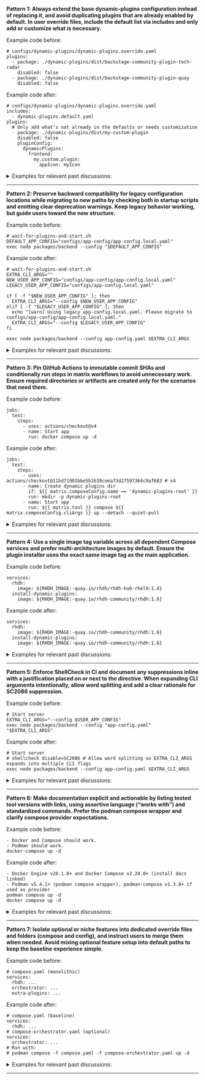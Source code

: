 
<b>Pattern 1: Always extend the base dynamic-plugins configuration instead of replacing it, and avoid duplicating plugins that are already enabled by default. In user override files, include the default list via includes and only add or customize what is necessary.</b>

Example code before:
```
# configs/dynamic-plugins/dynamic-plugins.override.yaml
plugins:
  - package: ./dynamic-plugins/dist/backstage-community-plugin-tech-radar
    disabled: false
  - package: ./dynamic-plugins/dist/backstage-community-plugin-quay
    disabled: false
```

Example code after:
```
# configs/dynamic-plugins/dynamic-plugins.override.yaml
includes:
  - dynamic-plugins.default.yaml
plugins:
  # Only add what’s not already in the defaults or needs customization
  - package: ./dynamic-plugins/dist/my-custom-plugin
    disabled: false
    pluginConfig:
      dynamicPlugins:
        frontend:
          my.custom.plugin:
            appIcon: myIcon
```

<details><summary>Examples for relevant past discussions:</summary>

- https://github.com/redhat-developer/rhdh-local/pull/48#discussion_r2121546365
- https://github.com/redhat-developer/rhdh-local/pull/89#discussion_r2309367544
- https://github.com/redhat-developer/rhdh-local/pull/89#discussion_r2309381271
- https://github.com/redhat-developer/rhdh-local/pull/92#discussion_r2318355187
</details>


___

<b>Pattern 2: Preserve backward compatibility for legacy configuration locations while migrating to new paths by checking both in startup scripts and emitting clear deprecation warnings. Keep legacy behavior working, but guide users toward the new structure.</b>

Example code before:
```
# wait-for-plugins-and-start.sh
DEFAULT_APP_CONFIG="configs/app-config/app-config.local.yaml"
exec node packages/backend --config "$DEFAULT_APP_CONFIG"
```

Example code after:
```
# wait-for-plugins-and-start.sh
EXTRA_CLI_ARGS=""
NEW_USER_APP_CONFIG="configs/app-config/app-config.local.yaml"
LEGACY_USER_APP_CONFIG="configs/app-config.local.yaml"

if [ -f "$NEW_USER_APP_CONFIG" ]; then
  EXTRA_CLI_ARGS="--config $NEW_USER_APP_CONFIG"
elif [ -f "$LEGACY_USER_APP_CONFIG" ]; then
  echo "[warn] Using legacy app-config.local.yaml. Please migrate to configs/app-config/app-config.local.yaml."
  EXTRA_CLI_ARGS="--config $LEGACY_USER_APP_CONFIG"
fi

exec node packages/backend --config app-config.yaml $EXTRA_CLI_ARGS
```

<details><summary>Examples for relevant past discussions:</summary>

- https://github.com/redhat-developer/rhdh-local/pull/34#discussion_r2011011416
- https://github.com/redhat-developer/rhdh-local/pull/34#discussion_r2011004167
- https://github.com/redhat-developer/rhdh-local/pull/61#discussion_r2206744859
</details>


___

<b>Pattern 3: Pin GitHub Actions to immutable commit SHAs and conditionally run steps in matrix workflows to avoid unnecessary work. Ensure required directories or artifacts are created only for the scenarios that need them.</b>

Example code before:
```
jobs:
  test:
    steps:
      - uses: actions/checkout@v4
      - name: Start app
        run: docker compose up -d
```

Example code after:
```
jobs:
  test:
    steps:
      - uses: actions/checkout@11bd71901bbe5b1630ceea73d27597364c9af683 # v4
      - name: Create dynamic plugins dir
        if: ${{ matrix.composeConfig.name == 'dynamic-plugins-root' }}
        run: mkdir -p dynamic-plugins-root
      - name: Start app
        run: ${{ matrix.tool }} compose ${{ matrix.composeConfig.cliArgs }} up --detach --quiet-pull
```

<details><summary>Examples for relevant past discussions:</summary>

- https://github.com/redhat-developer/rhdh-local/pull/58#discussion_r2207019446
- https://github.com/redhat-developer/rhdh-local/pull/48#discussion_r2123380191
- https://github.com/redhat-developer/rhdh-local/pull/48#discussion_r2124828857
- https://github.com/redhat-developer/rhdh-local/pull/48#discussion_r2124836152
- https://github.com/redhat-developer/rhdh-local/pull/48#discussion_r2128148749
</details>


___

<b>Pattern 4: Use a single image tag variable across all dependent Compose services and prefer multi-architecture images by default. Ensure the plugin installer uses the exact same image tag as the main application.</b>

Example code before:
```
services:
  rhdh:
    image: ${RHDH_IMAGE:-quay.io/rhdh/rhdh-hub-rhel9:1.4}
  install-dynamic-plugins:
    image: ${RHDH_IMAGE:-quay.io/rhdh-community/rhdh:1.6}
```

Example code after:
```
services:
  rhdh:
    image: ${RHDH_IMAGE:-quay.io/rhdh-community/rhdh:1.6}
  install-dynamic-plugins:
    image: ${RHDH_IMAGE:-quay.io/rhdh-community/rhdh:1.6}
```

<details><summary>Examples for relevant past discussions:</summary>

- https://github.com/redhat-developer/rhdh-local/pull/53#discussion_r2159092757
- https://github.com/redhat-developer/rhdh-local/pull/53#discussion_r2159093245
- https://github.com/redhat-developer/rhdh-local/pull/55#discussion_r2169227185
</details>


___

<b>Pattern 5: Enforce ShellCheck in CI and document any suppressions inline with a justification placed on or next to the directive. When expanding CLI arguments intentionally, allow word splitting and add a clear rationale for SC2086 suppression.</b>

Example code before:
```
# Start server
EXTRA_CLI_ARGS="--config $USER_APP_CONFIG"
exec node packages/backend --config "app-config.yaml" "$EXTRA_CLI_ARGS"
```

Example code after:
```
# Start server
# shellcheck disable=SC2086 # Allow word splitting so EXTRA_CLI_ARGS expands into multiple CLI flags
exec node packages/backend --config app-config.yaml $EXTRA_CLI_ARGS
```

<details><summary>Examples for relevant past discussions:</summary>

- https://github.com/redhat-developer/rhdh-local/pull/67#discussion_r2207895135
- https://github.com/redhat-developer/rhdh-local/pull/58#discussion_r2207019446
</details>


___

<b>Pattern 6: Make documentation explicit and actionable by listing tested tool versions with links, using assertive language (“works with”) and standardized commands. Prefer the podman compose wrapper and clarify compose provider expectations.</b>

Example code before:
```
- Docker and Compose should work.
- Podman should work.
docker-compose up -d
```

Example code after:
```
- Docker Engine v28.1.0+ and Docker Compose v2.24.0+ (install docs linked)
- Podman v5.4.1+ (podman compose wrapper), podman-compose v1.3.0+ if used as provider
podman compose up -d
docker compose up -d
```

<details><summary>Examples for relevant past discussions:</summary>

- https://github.com/redhat-developer/rhdh-local/pull/52#discussion_r2159085433
- https://github.com/redhat-developer/rhdh-local/pull/52#discussion_r2164453539
- https://github.com/redhat-developer/rhdh-local/pull/56#discussion_r2175521878
- https://github.com/redhat-developer/rhdh-local/pull/56#discussion_r2175387414
</details>


___

<b>Pattern 7: Isolate optional or niche features into dedicated override files and folders (compose and config), and instruct users to merge them when needed. Avoid mixing optional feature setup into default paths to keep the baseline experience simple.</b>

Example code before:
```
# compose.yaml (monolithic)
services:
  rhdh: ...
  orchestrator: ...
  extra-plugins: ...
```

Example code after:
```
# compose.yaml (baseline)
services:
  rhdh: ...
# compose-orchestrator.yaml (optional)
services:
  orchestrator: ...
# Run with:
# podman compose -f compose.yaml -f compose-orchestrator.yaml up -d
```

<details><summary>Examples for relevant past discussions:</summary>

- https://github.com/redhat-developer/rhdh-local/pull/55#discussion_r2176840772
- https://github.com/redhat-developer/rhdh-local/pull/72#discussion_r2224853832
</details>


___
